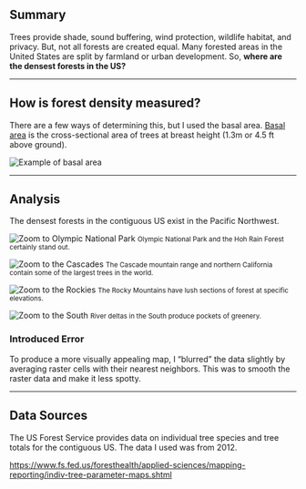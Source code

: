 ## Summary

Trees provide shade, sound buffering, wind protection, wildlife habitat, and privacy. But, not all forests are created equal. Many forested areas in the United States are split by farmland or urban development. So, **where are the densest forests in the US?**

---

## How is forest density measured?

There are a few ways of determining this, but I used the basal area. [Basal area](https://en.wikipedia.org/wiki/Basal_area) is the cross-sectional area of trees at breast height (1.3m or 4.5 ft above ground).

![Example of basal area](us-forest-density/basal-area.png)

---

## Analysis

The densest forests in the contiguous US exist in the Pacific Northwest.

![Zoom to Olympic National Park](us-forest-density/olympic.png)
<small>Olympic National Park and the Hoh Rain Forest certainly stand out.</small>

![Zoom to the Cascades](us-forest-density/northcalif.png)
<small>The Cascade mountain range and northern California contain some of the largest trees in the world.</small>

![Zoom to the Rockies](us-forest-density/rockies.png)
<small>The Rocky Mountains have lush sections of forest at specific elevations.</small>

![Zoom to the South](us-forest-density/deltas.png)
<small>River deltas in the South produce pockets of greenery.</small>

### Introduced Error

To produce a more visually appealing map, I “blurred” the data slightly by averaging raster cells with their nearest neighbors. This was to smooth the raster data and make it less spotty.

---

## Data Sources

The US Forest Service provides data on individual tree species and tree totals for the contiguous US. The data I used was from 2012.

https://www.fs.fed.us/foresthealth/applied-sciences/mapping-reporting/indiv-tree-parameter-maps.shtml

